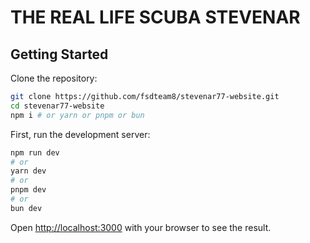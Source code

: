 # THE REAL LIFE SCUBA STEVENAR

## Getting Started

Clone the repository:

```bash
git clone https://github.com/fsdteam8/stevenar77-website.git 
cd stevenar77-website
npm i # or yarn or pnpm or bun
```


First, run the development server:


```bash
npm run dev
# or
yarn dev
# or
pnpm dev
# or
bun dev
```

Open [http://localhost:3000](http://localhost:3000) with your browser to see the result.
